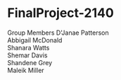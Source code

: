 # FinalProject-2140
   Group Members
 D'Janae Patterson\
 Abbigail McDonald\
 Shanara Watts\
 Shemar Davis\
 Shandene Grey\
 Maleik Miller
